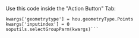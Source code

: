 Use this code inside the "Action Button" Tab:

```import soputils
kwargs['geometrytype'] = hou.geometryType.Points
kwargs['inputindex'] = 0
soputils.selectGroupParm(kwargs)```
